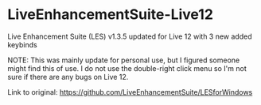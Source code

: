 # LiveEnhancementSuite-Live12
Live Enhancement Suite (LES) v1.3.5 updated for Live 12 with 3 new added keybinds

NOTE: This was mainly update for personal use, but I figured someone might find this of use.
I do not use the double-right click menu so I'm not sure if there are any bugs on Live 12.

Link to original: https://github.com/LiveEnhancementSuite/LESforWindows

